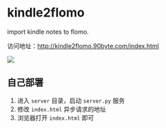 # kindle2flomo
import kindle notes to flomo.

访问地址：http://kindle2flomo.90byte.com/index.html

![](https://user-images.githubusercontent.com/5508125/118831345-48ecb180-b8f2-11eb-8892-a7424770bd36.png)

## 自己部署
1. 进入 `server` 目录，启动 `server.py` 服务
2. 修改 `index.html` 异步请求的地址
3. 浏览器打开 `index.html` 即可
